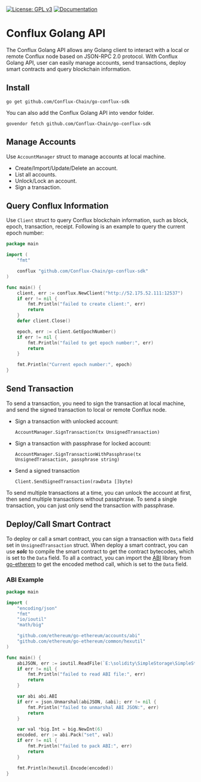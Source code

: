 [![License: GPL v3](https://img.shields.io/badge/License-GPL%20v3-blue.svg)](https://github.com/Conflux-Chain/go-conflux-sdk/blob/master/LICENSE)
[![Documentation](https://img.shields.io/badge/Documentation-GoDoc-green.svg)](https://godoc.org/github.com/Conflux-Chain/go-conflux-sdk)

# Conflux Golang API

The Conflux Golang API allows any Golang client to interact with a local or remote Conflux node based on JSON-RPC 2.0 protocol. With Conflux Golang API, user can easily manage accounts, send transactions, deploy smart contracts and query blockchain information.

## Install
```
go get github.com/Conflux-Chain/go-conflux-sdk
```
You can also add the Conflux Golang API into vendor folder.
```
govendor fetch github.com/Conflux-Chain/go-conflux-sdk
```

## Manage Accounts
Use `AccountManager` struct to manage accounts at local machine.
- Create/Import/Update/Delete an account.
- List all accounts.
- Unlock/Lock an account.
- Sign a transaction.

## Query Conflux Information
Use `Client` struct to query Conflux blockchain information, such as block, epoch, transaction, receipt. Following is an example to query the current epoch number:
```go
package main

import (
	"fmt"

	conflux "github.com/Conflux-Chain/go-conflux-sdk"
)

func main() {
	client, err := conflux.NewClient("http://52.175.52.111:12537")
	if err != nil {
		fmt.Println("failed to create client:", err)
		return
	}
	defer client.Close()

	epoch, err := client.GetEpochNumber()
	if err != nil {
		fmt.Println("failed to get epoch number:", err)
		return
	}

	fmt.Println("Current epoch number:", epoch)
}
```

## Send Transaction
To send a transaction, you need to sign the transaction at local machine, and send the signed transaction to local or remote Conflux node.
- Sign a transaction with unlocked account:

    `AccountManager.SignTransaction(tx UnsignedTransaction)`

- Sign a transaction with passphrase for locked account:

	`AccountManager.SignTransactionWithPassphrase(tx UnsignedTransaction, passphrase string)`

- Send a signed transaction

    `Client.SendSignedTransaction(rawData []byte)`

To send multiple transactions at a time, you can unlock the account at first, then send multiple transactions without passphrase. To send a single transaction, you can just only send the transaction with passphrase.

## Deploy/Call Smart Contract
To deploy or call a smart contract, you can sign a transaction with `Data` field set in `UnsignedTransaction` struct. When deploy a smart contract, you can use ***solc*** to compile the smart contract to get the contract bytecodes, which is set to the `Data` field. To all a contract, you can import the [ABI](https://github.com/ethereum/go-ethereum/tree/master/accounts/abi) library from [go-etherem](https://github.com/ethereum/go-ethereum) to get the encoded method call, which is set to the `Data` field.

### ABI Example
```go
package main

import (
	"encoding/json"
	"fmt"
	"io/ioutil"
	"math/big"

	"github.com/ethereum/go-ethereum/accounts/abi"
	"github.com/ethereum/go-ethereum/common/hexutil"
)

func main() {
	abiJSON, err := ioutil.ReadFile(`E:\solidity\SimpleStorage\SimpleStorage.abi`)
	if err != nil {
		fmt.Println("failed to read ABI file:", err)
		return
	}

	var abi abi.ABI
	if err = json.Unmarshal(abiJSON, &abi); err != nil {
		fmt.Println("failed to unmarshal ABI JSON:", err)
		return
	}

	var val *big.Int = big.NewInt(6)
	encoded, err := abi.Pack("set", val)
	if err != nil {
		fmt.Println("failed to pack ABI:", err)
		return
	}

	fmt.Println(hexutil.Encode(encoded))
}
```